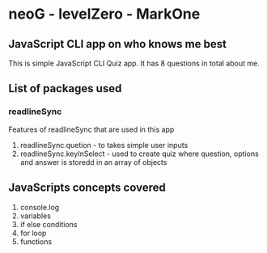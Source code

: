 # neoG - levelZero - MarkOne
## JavaScript CLI app on who knows me best

This is simple JavaScript CLI Quiz app. It has 8 questions in total about me.
## List of packages used
### readlineSync
Features of readlineSync that are used in this app
1. readlineSync.quetion - to takes simple user inputs
2. readlineSync.keyInSelect - used to create quiz where question, options and answer is storedd in an array of objects

## JavaScripts concepts covered
1. console.log
2. variables
3. if else conditions
4. for loop
5. functions



